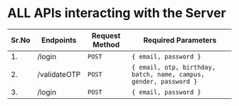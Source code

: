
# ALL APIs interacting with the Server

| Sr.No       | Endpoints    | Request Method | Required Parameters                                                   |
| ----------- | ------------ | -------------- | --------------------------------------------------------------------- |
| 1.          | /login       | `POST`         | ```{ email, password }```                                             |
| 2.          | /validateOTP | `POST`         | ```{ email, otp, birthday, batch, name, campus, gender, password }``` |
| 3.          | /login       | `POST`         | ```{ email, password }```                                             |

